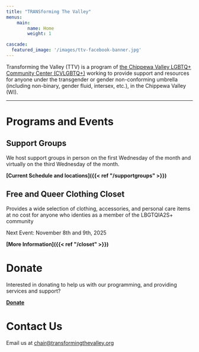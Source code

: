 ```yaml
---
title: "TRANSforming The Valley"
menus:
    main:
        name: Home
        weight: 1

cascade:
  featured_image: '/images/ttv-facebook-banner.jpg'
---
```


Transforming the Valley (TTV) is a program of [the Chippewa Valley LGBTQ+ Community Center (CVLGBTQ+)](https://www.cvlgbt.org/) working to provide support and resources for anyone under the transgender or gender non-conforming umbrella (including non-binary, gender fluid, intersex, etc.), in the Chippewa Valley (WI).

***

# Programs and Events

## Support Groups
We host support groups in person on the first Wednesday of the month and virtually on the third Wednesday of the month.

**[Current Schedule and locations]({{< ref "/supportgroups" >}})**

## Free and Queer Clothing Closet
Provides a wide selection of clothing, accessories, and personal care items at no cost for anyone who identies as a member of the LBGTQIA2S+ community

Next Event: November 8th and 9th, 2025

**[More Information]({{< ref "/closet" >}})**

# Donate
Interested in donating to help us with our programming, and providing services and support?

**[Donate](https://checkout.square.site/buy/7CFF5FKZIG6HL5AHZXTOZU6K)**

# Contact Us
Email us at [chair@transformingthevalley.org](mailto:chair@transformingthevalley.org)